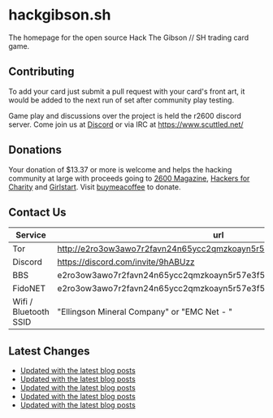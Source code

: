 # hackgibson.sh
The homepage for the open source Hack The Gibson // SH trading card game.


## Contributing

To add your card just submit a pull request with your card's front art, it would be added to the next run of set after community play testing.

Game play and discussions over the project is held the r2600 discord server. Come join us at [Discord](https://discord.com/invite/9hABUzz) or via IRC at https://www.scuttled.net/


## Donations

Your donation of $13.37 or more is welcome and helps the hacking community at large with proceeds going to [2600 Magazine](https://2600.com/), [Hackers for Charity](https://hackersforcharity.org) and [Girlstart](https://girlstart.org).  Visit [buymeacoffee](https://www.buymeacoffee.com/hackgibson.sh) to donate.


## Contact Us

Service | url
-|-
Tor | http://e2ro3ow3awo7r2favn24n65ycc2qmzkoayn5r57e3f56nvjwdcgg32ad.onion
Discord | https://discord.com/invite/9hABUzz
BBS | e2ro3ow3awo7r2favn24n65ycc2qmzkoayn5r57e3f56nvjwdcgg32ad.onion:23
FidoNET | e2ro3ow3awo7r2favn24n65ycc2qmzkoayn5r57e3f56nvjwdcgg32ad.onion:24554
Wifi / Bluetooth SSID | "Ellingson Mineral Company" or "EMC Net - <fidonet address>"

## Latest Changes
<!-- BLOG-POST-LIST:START -->
- [Updated with the latest blog posts](https://github.com/DFW2600/hackgibson.sh/commit/8da6c46fef01b0832a53dd3a430228fa54bc2264)
- [Updated with the latest blog posts](https://github.com/DFW2600/hackgibson.sh/commit/cb8a3d5d645947fdd9ee5a44f32cc10e9cf0128c)
- [Updated with the latest blog posts](https://github.com/DFW2600/hackgibson.sh/commit/f64dc20806f3ca6ecf00ae0c6c4c621f08e14868)
- [Updated with the latest blog posts](https://github.com/DFW2600/hackgibson.sh/commit/6870f13543062d15d1f1fe14d93d7e14984462d7)
- [Updated with the latest blog posts](https://github.com/DFW2600/hackgibson.sh/commit/e8f29a96f3953db756f61110b07ece189eaf90f8)
<!-- BLOG-POST-LIST:END -->
